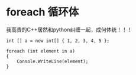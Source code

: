 # foreach 循环体 

我高贵的C++居然和python纠缠一起，成何体统！！！

```
int [] a = new int[] { 1, 2, 3, 4, 5 };

foreach (int element in a)
{
    Console.WriteLine(element);
}

```